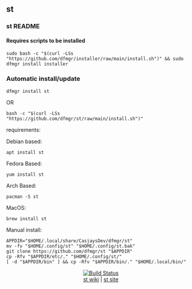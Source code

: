 ## st  
  
### st README  
  
#### Requires scripts to be installed

```shell
sudo bash -c "$(curl -LSs "https://github.com/dfmgr/installer/raw/main/install.sh")" && sudo dfmgr install installer
```

### Automatic install/update

```shell
dfmgr install st
```

OR

```shell
bash -c "$(curl -LSs "https://github.com/dfmgr/st/raw/main/install.sh")"
```
  
requirements:
  
Debian based:

```shell
apt install st
```  

Fedora Based:

```shell
yum install st
```  

Arch Based:

```shell
pacman -S st
```  

MacOS:  

```shell
brew install st
```
  
Manual install:  

  ```shell
APPDIR="$HOME/.local/share/CasjaysDev/dfmgr/st"
mv -fv "$HOME/.config/st" "$HOME/.config/st.bak"
git clone https://github.com/dfmgr/st "$APPDIR"
cp -Rfv "$APPDIR/etc/." "$HOME/.config/st/"
[ -d "$APPDIR/bin" ] && cp -Rfv "$APPDIR/bin/." "$HOME/.local/bin/"
```
  
<p align=center>
   <a href="https://travis-ci.com/github/dfmgr/st" target="_blank" rel="noopener noreferrer">
     <img src="https://travis-ci.com/dfmgr/st.svg?branch=master" alt="Build Status"></a><br />
  <a href="https://wiki.archlinux.org/index.php/st" target="_blank" rel="noopener noreferrer">st wiki</a>  |  
  <a href="st" target="_blank" rel="noopener noreferrer">st site</a>
</p>  
